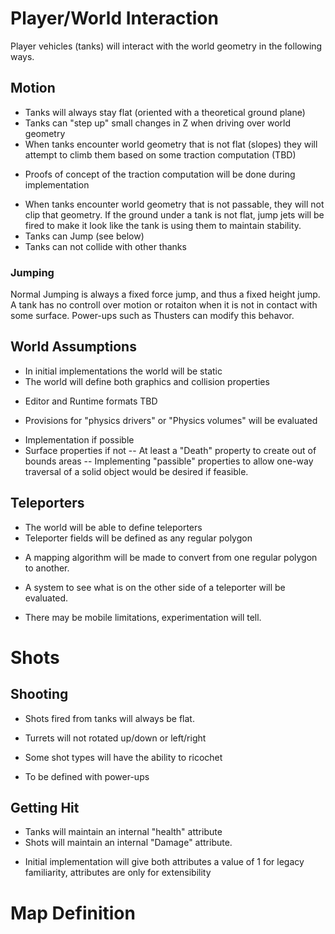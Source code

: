 # Player/World Interaction
Player vehicles (tanks) will interact with the world geometry in the following ways.

## Motion
* Tanks will always stay flat (oriented with a theoretical ground plane)
* Tanks can "step up" small changes in Z when driving over world geometry
* When tanks encounter world geometry that is not flat (slopes) they will attempt to climb them based on some traction computation (TBD)
- Proofs of concept of the traction computation will be done during implementation
* When tanks encounter world geometry that is not passable, they will not clip that geometry. If the ground under a tank is not flat, jump jets will be fired to make it look like the tank is using them to maintain stability.
* Tanks can Jump (see below)
* Tanks can not collide with other thanks

### Jumping
Normal Jumping is always a fixed force jump, and thus a fixed height jump. A tank has no controll over motion or rotaiton when it is not in contact with some surface. Power-ups such as Thusters can modify this behavor.

## World Assumptions
* In initial implementations the world will be static
* The world will define both graphics and collision properties
- Editor and Runtime formats TBD
* Provisions for "physics drivers" or "Physics volumes" will be evaluated
- Implementation if possible
- Surface properties if not
-- At least a "Death" property to create out of bounds areas
-- Implementing "passible" properties to allow one-way traversal of a solid object would be desired if feasible.

## Teleporters
* The world will be able to define teleporters
* Teleporter fields will be defined as any regular polygon
- A mapping algorithm will be made to convert from one regular polygon to another.
* A system to see what is on the other side of a teleporter will be evaluated.
- There may be mobile limitations, experimentation will tell.

# Shots

## Shooting
* Shots fired from tanks will always be flat.
- Turrets will not rotated up/down or left/right
* Some shot types will have the ability to ricochet
- To be defined with power-ups

## Getting Hit
* Tanks will maintain an internal "health" attribute
* Shots will maintain an internal "Damage" attribute.
- Initial implementation will give both attributes a value of 1 for legacy familiarity, attributes are only for extensibility

# Map Definition
